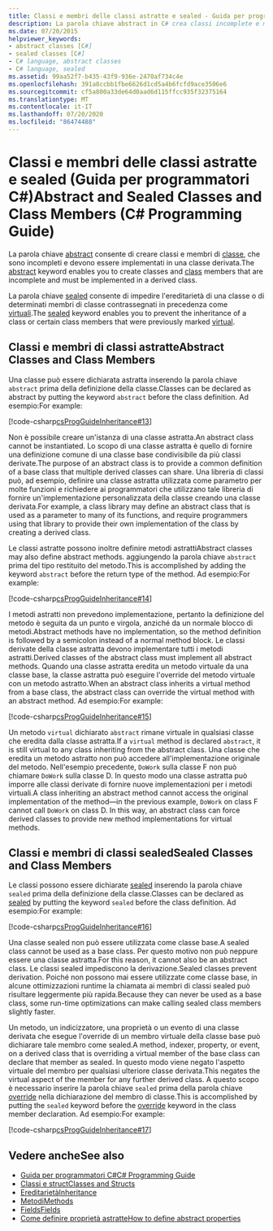 ```yaml
---
title: Classi e membri delle classi astratte e sealed - Guida per programmatori C#
description: La parola chiave abstract in C# crea classi incomplete e membri di classe. La parola chiave sealed impedisce l'ereditarietà delle classi virtuali o dei membri della classe precedenti.
ms.date: 07/20/2015
helpviewer_keywords:
- abstract classes [C#]
- sealed classes [C#]
- C# language, abstract classes
- C# language, sealed
ms.assetid: 99aa52f7-b435-43f9-936e-2470af734c4e
ms.openlocfilehash: 391a8ccbb1fbe6626d1cd5a4b6fcfd9ace3506e6
ms.sourcegitcommit: cf5a800a33de64d0aad6d115ffcc935f32375164
ms.translationtype: MT
ms.contentlocale: it-IT
ms.lasthandoff: 07/20/2020
ms.locfileid: "86474488"
---
```

# <a name="abstract-and-sealed-classes-and-class-members-c-programming-guide"></a><span data-ttu-id="52272-104">Classi e membri delle classi astratte e sealed (Guida per programmatori C#)</span><span class="sxs-lookup"><span data-stu-id="52272-104">Abstract and Sealed Classes and Class Members (C# Programming Guide)</span></span>
<span data-ttu-id="52272-105">La parola chiave [abstract](../../language-reference/keywords/abstract.md) consente di creare classi e membri di [classe](../../language-reference/keywords/class.md), che sono incompleti e devono essere implementati in una classe derivata.</span><span class="sxs-lookup"><span data-stu-id="52272-105">The [abstract](../../language-reference/keywords/abstract.md) keyword enables you to create classes and [class](../../language-reference/keywords/class.md) members that are incomplete and must be implemented in a derived class.</span></span>  
  
 <span data-ttu-id="52272-106">La parola chiave [sealed](../../language-reference/keywords/sealed.md) consente di impedire l'ereditarietà di una classe o di determinati membri di classe contrassegnati in precedenza come [virtuali](../../language-reference/keywords/virtual.md).</span><span class="sxs-lookup"><span data-stu-id="52272-106">The [sealed](../../language-reference/keywords/sealed.md) keyword enables you to prevent the inheritance of a class or certain class members that were previously marked [virtual](../../language-reference/keywords/virtual.md).</span></span>  
  
## <a name="abstract-classes-and-class-members"></a><span data-ttu-id="52272-107">Classi e membri di classi astratte</span><span class="sxs-lookup"><span data-stu-id="52272-107">Abstract Classes and Class Members</span></span>  
 <span data-ttu-id="52272-108">Una classe può essere dichiarata astratta inserendo la parola chiave `abstract` prima della definizione della classe.</span><span class="sxs-lookup"><span data-stu-id="52272-108">Classes can be declared as abstract by putting the keyword `abstract` before the class definition.</span></span> <span data-ttu-id="52272-109">Ad esempio:</span><span class="sxs-lookup"><span data-stu-id="52272-109">For example:</span></span>  
  
 [!code-csharp[csProgGuideInheritance#13](~/samples/snippets/csharp/VS_Snippets_VBCSharp/csProgGuideInheritance/CS/Inheritance.cs#13)]  
  
 <span data-ttu-id="52272-110">Non è possibile creare un'istanza di una classe astratta.</span><span class="sxs-lookup"><span data-stu-id="52272-110">An abstract class cannot be instantiated.</span></span> <span data-ttu-id="52272-111">Lo scopo di una classe astratta è quello di fornire una definizione comune di una classe base condivisibile da più classi derivate.</span><span class="sxs-lookup"><span data-stu-id="52272-111">The purpose of an abstract class is to provide a common definition of a base class that multiple derived classes can share.</span></span> <span data-ttu-id="52272-112">Una libreria di classi può, ad esempio, definire una classe astratta utilizzata come parametro per molte funzioni e richiedere ai programmatori che utilizzano tale libreria di fornire un'implementazione personalizzata della classe creando una classe derivata.</span><span class="sxs-lookup"><span data-stu-id="52272-112">For example, a class library may define an abstract class that is used as a parameter to many of its functions, and require programmers using that library to provide their own implementation of the class by creating a derived class.</span></span>  
  
 <span data-ttu-id="52272-113">Le classi astratte possono inoltre definire metodi astratti</span><span class="sxs-lookup"><span data-stu-id="52272-113">Abstract classes may also define abstract methods.</span></span> <span data-ttu-id="52272-114">aggiungendo la parola chiave `abstract` prima del tipo restituito del metodo.</span><span class="sxs-lookup"><span data-stu-id="52272-114">This is accomplished by adding the keyword `abstract` before the return type of the method.</span></span> <span data-ttu-id="52272-115">Ad esempio:</span><span class="sxs-lookup"><span data-stu-id="52272-115">For example:</span></span>  
  
 [!code-csharp[csProgGuideInheritance#14](~/samples/snippets/csharp/VS_Snippets_VBCSharp/csProgGuideInheritance/CS/Inheritance.cs#14)]  
  
 <span data-ttu-id="52272-116">I metodi astratti non prevedono implementazione, pertanto la definizione del metodo è seguita da un punto e virgola, anziché da un normale blocco di metodi.</span><span class="sxs-lookup"><span data-stu-id="52272-116">Abstract methods have no implementation, so the method definition is followed by a semicolon instead of a normal method block.</span></span> <span data-ttu-id="52272-117">Le classi derivate della classe astratta devono implementare tutti i metodi astratti.</span><span class="sxs-lookup"><span data-stu-id="52272-117">Derived classes of the abstract class must implement all abstract methods.</span></span> <span data-ttu-id="52272-118">Quando una classe astratta eredita un metodo virtuale da una classe base, la classe astratta può eseguire l'override del metodo virtuale con un metodo astratto.</span><span class="sxs-lookup"><span data-stu-id="52272-118">When an abstract class inherits a virtual method from a base class, the abstract class can override the virtual method with an abstract method.</span></span> <span data-ttu-id="52272-119">Ad esempio:</span><span class="sxs-lookup"><span data-stu-id="52272-119">For example:</span></span>  
  
 [!code-csharp[csProgGuideInheritance#15](~/samples/snippets/csharp/VS_Snippets_VBCSharp/csProgGuideInheritance/CS/Inheritance.cs#15)]  
  
 <span data-ttu-id="52272-120">Un metodo `virtual` dichiarato `abstract` rimane virtuale in qualsiasi classe che eredita dalla classe astratta.</span><span class="sxs-lookup"><span data-stu-id="52272-120">If a `virtual` method is declared `abstract`, it is still virtual to any class inheriting from the abstract class.</span></span> <span data-ttu-id="52272-121">Una classe che eredita un metodo astratto non può accedere all'implementazione originale del metodo. Nell'esempio precedente, `DoWork` sulla classe F non può chiamare `DoWork` sulla classe D. In questo modo una classe astratta può imporre alle classi derivate di fornire nuove implementazioni per i metodi virtuali.</span><span class="sxs-lookup"><span data-stu-id="52272-121">A class inheriting an abstract method cannot access the original implementation of the method—in the previous example, `DoWork` on class F cannot call `DoWork` on class D. In this way, an abstract class can force derived classes to provide new method implementations for virtual methods.</span></span>  
  
## <a name="sealed-classes-and-class-members"></a><span data-ttu-id="52272-122">Classi e membri di classi sealed</span><span class="sxs-lookup"><span data-stu-id="52272-122">Sealed Classes and Class Members</span></span>  
 <span data-ttu-id="52272-123">Le classi possono essere dichiarate [sealed](../../language-reference/keywords/sealed.md) inserendo la parola chiave `sealed` prima della definizione della classe.</span><span class="sxs-lookup"><span data-stu-id="52272-123">Classes can be declared as [sealed](../../language-reference/keywords/sealed.md) by putting the keyword `sealed` before the class definition.</span></span> <span data-ttu-id="52272-124">Ad esempio:</span><span class="sxs-lookup"><span data-stu-id="52272-124">For example:</span></span>  
  
 [!code-csharp[csProgGuideInheritance#16](~/samples/snippets/csharp/VS_Snippets_VBCSharp/csProgGuideInheritance/CS/Inheritance.cs#16)]  
  
 <span data-ttu-id="52272-125">Una classe sealed non può essere utilizzata come classe base.</span><span class="sxs-lookup"><span data-stu-id="52272-125">A sealed class cannot be used as a base class.</span></span> <span data-ttu-id="52272-126">Per questo motivo non può neppure essere una classe astratta.</span><span class="sxs-lookup"><span data-stu-id="52272-126">For this reason, it cannot also be an abstract class.</span></span> <span data-ttu-id="52272-127">Le classi sealed impediscono la derivazione.</span><span class="sxs-lookup"><span data-stu-id="52272-127">Sealed classes prevent derivation.</span></span> <span data-ttu-id="52272-128">Poiché non possono mai essere utilizzate come classe base, in alcune ottimizzazioni runtime la chiamata ai membri di classi sealed può risultare leggermente più rapida.</span><span class="sxs-lookup"><span data-stu-id="52272-128">Because they can never be used as a base class, some run-time optimizations can make calling sealed class members slightly faster.</span></span>  
  
 <span data-ttu-id="52272-129">Un metodo, un indicizzatore, una proprietà o un evento di una classe derivata che esegue l'override di un membro virtuale della classe base può dichiarare tale membro come sealed.</span><span class="sxs-lookup"><span data-stu-id="52272-129">A method, indexer, property, or event, on a derived class that is overriding a virtual member of the base class can declare that member as sealed.</span></span> <span data-ttu-id="52272-130">In questo modo viene negato l'aspetto virtuale del membro per qualsiasi ulteriore classe derivata.</span><span class="sxs-lookup"><span data-stu-id="52272-130">This negates the virtual aspect of the member for any further derived class.</span></span> <span data-ttu-id="52272-131">A questo scopo è necessario inserire la parola chiave `sealed` prima della parola chiave [override](../../language-reference/keywords/override.md) nella dichiarazione del membro di classe.</span><span class="sxs-lookup"><span data-stu-id="52272-131">This is accomplished by putting the `sealed` keyword before the [override](../../language-reference/keywords/override.md) keyword in the class member declaration.</span></span> <span data-ttu-id="52272-132">Ad esempio:</span><span class="sxs-lookup"><span data-stu-id="52272-132">For example:</span></span>  
  
 [!code-csharp[csProgGuideInheritance#17](~/samples/snippets/csharp/VS_Snippets_VBCSharp/csProgGuideInheritance/CS/Inheritance.cs#17)]  
  
## <a name="see-also"></a><span data-ttu-id="52272-133">Vedere anche</span><span class="sxs-lookup"><span data-stu-id="52272-133">See also</span></span>

- [<span data-ttu-id="52272-134">Guida per programmatori C#</span><span class="sxs-lookup"><span data-stu-id="52272-134">C# Programming Guide</span></span>](../index.md)
- [<span data-ttu-id="52272-135">Classi e struct</span><span class="sxs-lookup"><span data-stu-id="52272-135">Classes and Structs</span></span>](./index.md)
- [<span data-ttu-id="52272-136">Ereditarietà</span><span class="sxs-lookup"><span data-stu-id="52272-136">Inheritance</span></span>](./inheritance.md)
- [<span data-ttu-id="52272-137">Metodi</span><span class="sxs-lookup"><span data-stu-id="52272-137">Methods</span></span>](./methods.md)
- [<span data-ttu-id="52272-138">Fields</span><span class="sxs-lookup"><span data-stu-id="52272-138">Fields</span></span>](./fields.md)
- [<span data-ttu-id="52272-139">Come definire proprietà astratte</span><span class="sxs-lookup"><span data-stu-id="52272-139">How to define abstract properties</span></span>](./how-to-define-abstract-properties.md)
